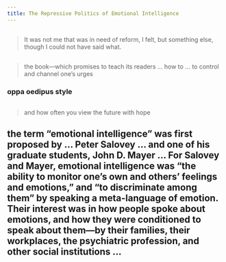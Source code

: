 ```yaml
---
title: The Repressive Politics of Emotional Intelligence
---
```


##
> It was not me that was in need of reform, I felt, but something else, though I could not have said what.
##
> the book—which promises to teach its readers ... how to ... to control and channel one’s urges
### oppa oedipus style
##
> and how often you view the future with hope
## the term “emotional intelligence” was first proposed by ... Peter Salovey ... and one of his graduate students, John D. Mayer ... For Salovey and Mayer, emotional intelligence was “the ability to monitor one’s own and others’ feelings and emotions,” and “to discriminate among them” by speaking a meta-language of emotion. Their interest was in how people spoke about emotions, and how they were conditioned to speak about them—by their families, their workplaces, the psychiatric profession, and other social institutions ...
##
##
##
##
##
##
##
##
##
##
##
##
##
##
##
##
